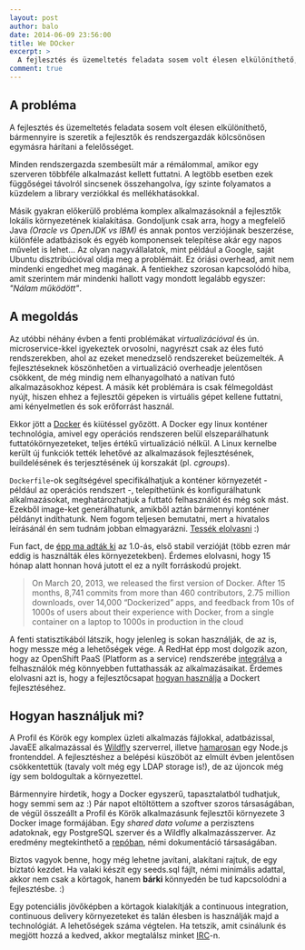```yaml
---
layout: post
author: balo
date: 2014-06-09 23:56:00
title: We DOcker
excerpt: >
  A fejlesztés és üzemeltetés feladata sosem volt élesen elkülöníthető, bármennyire is szeretik a fejlesztők és rendszergazdák kölcsönösen egymásra hárítani a felelősséget.
comment: true
---
```


## A probléma

A fejlesztés és üzemeltetés feladata sosem volt élesen elkülöníthető,
bármennyire is szeretik a fejlesztők és rendszergazdák kölcsönösen egymásra
hárítani a felelősséget.

Minden rendszergazda szembesült már a rémálommal, amikor egy szerveren többféle
alkalmazást kellett futtatni. A legtöbb esetben ezek függőségei távolról sincsenek
összehangolva, így szinte folyamatos a küzdelem a library verziókkal és mellékhatásokkal.

Másik gyakran előkerülő probléma komplex alkalmazásoknál a fejlesztők lokális
környezetének kialakítása. Gondoljunk csak arra, hogy a megfelelő
Java _(Oracle vs OpenJDK vs IBM)_ és annak pontos verziójának beszerzése,
különféle adatbázisok és egyéb komponensek telepítése akár egy napos művelet is lehet...
Az olyan nagyvállalatok, mint például a Google, saját Ubuntu disztribúcióval
oldja meg a problémáit. Ez óriási overhead, amit nem mindenki engedhet meg magának.
A fentiekhez szorosan kapcsolódó hiba, amit szerintem már mindenki hallott
vagy mondott legalább egyszer: _"Nálam működött"_.

## A megoldás

Az utóbbi néhány évben a fenti problémákat _virtualizációval_ és ún. microservice-kkel
igyekeztek orvosolni, nagyrészt csak az éles futó rendszerekben, ahol az ezeket menedzselő
rendszereket beüzemelték. A fejlesztéseknek köszönhetően a virtualizáció overheadje
jelentősen csökkent, de még mindig nem elhanyagolható a natívan futó alkalmazásokhoz képest.
A másik két problémára is csak félmegoldást nyújt, hiszen ehhez a fejlesztői gépeken is virtuális
gépet kellene futtatni, ami kényelmetlen és sok erőforrást használ.

Ekkor jött a [Docker][1] és kiütéssel győzött.
A Docker egy linux konténer technológia, amivel egy operációs rendszeren belül elszeparálhatunk
futtatókörnyezeteket, teljes értékű virtualizáció nélkül. A Linux kernelbe került új funkciók
tették lehetővé az alkalmazások fejlesztésének, buildelésének és terjesztésének új
korszakát (pl. _cgroups_).

`Dockerfile`-ok segítségével specifikálhatjuk a konténer környezetét - például az
operációs rendszert -, telepíthetünk és konfigurálhatunk alkalmazásokat, meghatározhatjuk
a futtató felhasználót és még sok mást. Ezekből image-ket generálhatunk, amikből aztán
bármennyi konténer példányt indíthatunk. Nem fogom teljesen bemutatni, mert a hivatalos
leírásánál én sem tudnám jobban elmagyarázni. [Tessék elolvasni][2] :)

Fun fact, de [épp ma adták ki][3] az 1.0-ás, első stabil verzióját (több ezren már
eddig is használták éles környezetekben). Érdemes elolvasni, hogy 15 hónap alatt
honnan hová jutott el ez a nyílt forráskodú projekt.

> On March 20, 2013, we released the first version of Docker.
> After 15 months, 8,741 commits from more than 460 contributors, 2.75 million downloads, over 14,000 “Dockerized” apps, and feedback from 10s of 1000s of users about their experience with Docker, from a single container on a laptop to 1000s in production in the cloud

A fenti statisztikából látszik, hogy jelenleg is sokan használják, de az is,
hogy messze még a lehetőségek vége. A RedHat épp most dolgozik azon, hogy az
OpenShift PaaS (Platform as a service) rendszerébe [integrálva][4] a felhasználók
még könnyebben futtathassák az alkalmazásaikat.
Érdemes elolvasni azt is, hogy a fejlesztőcsapat [hogyan használja][5] a
Dockert fejlesztéséhez.

## Hogyan használjuk mi?

A Profil és Körök egy komplex üzleti alkalmazás fájlokkal, adatbázissal, JavaEE alkalmazással
és [Wildfly][6] szerverrel, illetve [hamarosan][7] egy Node.js frontenddel. A fejlesztéshez
a belépési küszöböt az elmúlt évben jelentősen csökkentettük (tavaly volt még egy LDAP storage is!),
de az újoncok még így sem boldogultak a környezettel.

Bármennyire hirdetik, hogy a Docker egyszerű, tapasztalatból tudhatjuk, hogy semmi sem az :)
Pár napot eltöltöttem a szoftver szoros társaságában, de végül összeállt a Profil és Körök
alkalmazásunk fejlesztői környezete 3 Docker image formájában. Egy _shared data volume_ a
perzisztens adatoknak, egy PostgreSQL szerver és a Wildfly alkalmazásszerver.
Az eredmény megtekinthető a [repóban][8], némi dokumentáció társaságában.

Biztos vagyok benne, hogy még lehetne javítani, alakítani rajtuk, de egy bíztató kezdet.
Ha valaki készít egy seeds.sql fájlt, némi minimális adattal, akkor nem csak a körtagok,
hanem **bárki** könnyedén be tud kapcsolódni a fejlesztésbe. :)

Egy potenciális jövőképben a körtagok kialakítják a continuous integration, continuous
delivery környezeteket és talán élesben is használják majd a technológiát.
A lehetőségek száma végtelen. Ha tetszik, amit csinálunk és megjött hozzá a kedved,
akkor megtalálsz minket [IRC][9]-n.

[1]: http://www.docker.com
[2]: http://www.docker.com/whatisdocker/
[3]: http://blog.docker.com/2014/06/its-here-docker-1-0/
[4]: https://www.openshift.com/blogs/containers-certifications-docker-openshift-and-why-it-all-matters
[5]: https://www.openshift.com/blogs/how-docker-changed-the-way-we-develop-and-release-openshift-online
[6]: http://wildfly.org
[7]: /post/2014-01-29-pek-jelen-es-jovo-iv
[8]: https://github.com/kir-dev/korok/tree/docker/docker
[9]: http://webchat.freenode.net/?channels=kir-dev
